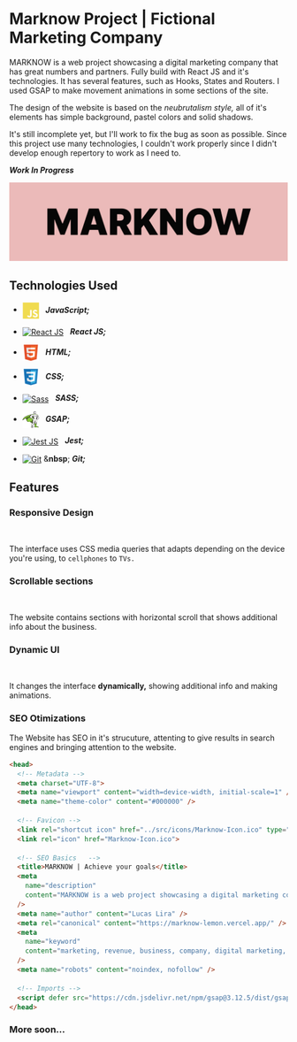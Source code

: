 # Marknow Project | Fictional Marketing Company

MARKNOW is a web project showcasing a digital marketing company that has great numbers and partners. Fully build with React JS and it's technologies. It has several features, such as Hooks, States and Routers. I used GSAP to make movement animations in some sections of the site.

The design of the website is based on the *neubrutalism style,* all of it's elements has simple background, pastel colors and solid shadows.

It's still incomplete yet, but I'll work to fix the bug as soon as possible. Since this project use many technologies, I couldn't work properly since I didn't develop enough repertory to work as I need to.

***Work In Progress***

![MARKNOW | Marketing Agency](img/MARKNOW.png)

## Technologies Used 

- <a href="https://developer.mozilla.org/en-US/docs/Web/JavaScript" target="_blank"><img align="center" alt="JavaScript" width="30" src="https://raw.githubusercontent.com/devicons/devicon/master/icons/javascript/javascript-plain.svg"></a> &nbsp; ***JavaScript;*** <br />

- <a href="https://react.dev/" target="_blank"><img align="center" alt="React JS" height="30" width="30" src="https://cdn.jsdelivr.net/gh/devicons/devicon/icons/react/react-original.svg" /></a> &nbsp; ***React JS;***

-  <a href="https://developer.mozilla.org/en-US/docs/Web/HTML" target="_blank"><img align="center" alt="Lucsas-HTML" height="30" src="https://raw.githubusercontent.com/devicons/devicon/master/icons/html5/html5-original.svg"></a> &nbsp; ***HTML;***

- <a href="https://developer.mozilla.org/pt-BR/docs/Web/CSS" target="_blank"><img align="center" alt="Lucsas-CSS" height="30" src="https://raw.githubusercontent.com/devicons/devicon/master/icons/css3/css3-original.svg"></a> &nbsp; ***CSS;***

- <a href="https://sass-lang.com/" target="_blank"><img align="center" alt="Sass" height="30" width="30" src="https://cdn.jsdelivr.net/gh/devicons/devicon/icons/sass/sass-original.svg" /></a> &nbsp; ***SASS;***

- <a href="https://gsap.com/" target="_blank"><img align="center" alt="GSAP" height="30" width="30" src="img/gsap.svg" /></a> &nbsp; ***GSAP;***

- <a href="https://jestjs.io/" target="_blank"><img align="center" alt="Jest JS" height="30" width="30" src="https://cdn.jsdelivr.net/gh/devicons/devicon@latest/icons/jest/jest-plain.svg" /></a> &nbsp; ***Jest;***

- <a href="https://git-scm.com/" target="_blank"><img align="center" alt="Git" width="30" src="https://cdn.jsdelivr.net/gh/devicons/devicon/icons/git/git-original.svg"></a> &**nbsp**; ***Git;***

## Features

### Responsive Design

![]()

The interface uses CSS media queries that adapts depending on the device you're using, to `cellphones` to `TVs.`

### Scrollable sections

![]()

The website contains sections with horizontal scroll that shows additional info about the business.

### Dynamic UI

![]()

It changes the interface **dynamically,** showing additional info and making animations.

### SEO Otimizations

The Website has SEO in it's strucuture, attenting to give results in search engines and bringing attention to the website.

```html
<head>
  <!-- Metadata -->
  <meta charset="UTF-8">
  <meta name="viewport" content="width=device-width, initial-scale=1" />
  <meta name="theme-color" content="#000000" />

  <!-- Favicon -->
  <link rel="shortcut icon" href="../src/icons/Marknow-Icon.ico" type="image/x-icon">
  <link rel="icon" href="Marknow-Icon.ico">

  <!-- SEO Basics   -->
  <title>MARKNOW | Achieve your goals</title>
  <meta 
    name="description" 
    content="MARKNOW is a web project showcasing a digital marketing company that has great numbers and partners. Fully build with React JS and it's technologies. It has several features, such as Hooks, States and Routers." 
  />
  <meta name="author" content="Lucas Lira" />
  <meta rel="canonical" content="https://marknow-lemon.vercel.app/" />
  <meta 
    name="keyword" 
    content="marketing, revenue, business, company, digital marketing, shop build" 
  />
  <meta name="robots" content="noindex, nofollow" />

  <!-- Imports -->
  <script defer src="https://cdn.jsdelivr.net/npm/gsap@3.12.5/dist/gsap.min.js"></script>
</head>
```

### More soon...